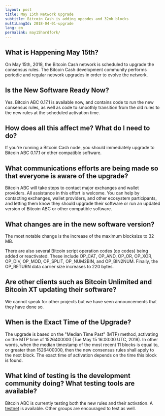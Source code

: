 ```yaml
---
layout: post
title: May 15th Network Upgrade
subtitle: Bitcoin Cash is adding opcodes and 32mb blocks
multiLangId: 2018-04-01-upgrade
lang: en
permalink: may15hardfork/
---
```


## What is Happening May 15th?  

On May 15th, 2018, the Bitcoin Cash network is scheduled to upgrade the consensus rules.  The Bitcoin Cash development community performs periodic and regular network upgrades in order to evolve the network. 

## Is the New Software Ready Now?

Yes.  Bitcoin ABC 0.17.1 is available now, and contains code to run the new consensus rules, as well as code to smoothly transition from the old rules to the
new rules at the scheduled activation time.

## How does all this affect me?  What do I need to do?

If you're running a Bitcoin Cash node, you should immediately upgrade to Bitcoin ABC 0.17.1 or other compatible software.

## What communications efforts are being made so that everyone is aware of the upgrade?

Bitcoin ABC will take steps to contact major exchanges and wallet providers.  All  assistance in this effort is welcome.  You can help by contacting exchanges, wallet providers, and other ecosystem participants, and letting them know they should upgrade their software or run an updated version of Bitcoin ABC or other compatible software.

## What changes are in the new software version?

The most notable change is the increase of the maximum blocksize to 32 MB.​

There are also several Bitcoin script operation codes (op codes) being added or reactivated.  These include OP_CAT, OP_AND, OP_OR, OP_XOR, OP_DIV, OP_MOD, OP_SPLIT, OP_NUM2BIN, and OP_BIN2NUM.  Finally, the OP_RETURN data carrier size increases to 220 bytes.

## Are other clients such as Bitcoin Unlimited and Bitcoin XT updating their software?

We cannot speak for other projects but we have seen announcements that they have done so.

## When is the Exact Time of the Upgrade?   

The upgrade is based on the "Median Time Past" (MTP) method, activating on the MTP time of 1526400000 (Tue May 15 16:00:00 UTC, 2018).  In other words, when the median timestamp of the most recent 11 blocks is equal to, or greater than 1526400000, then the new consensus rules shall apply to the next block.  The exact time of activation depends on the time this block is found.

## What kind of testing is the development community doing?  What testing tools are available?

Bitcoin ABC is currently testing both the new rules and their activation.  A [testnet](https://docs.google.com/spreadsheets/d/1_uJryqNnMEHogUdCY6WhCMoyuyoZsyMtVm2R4xAsIeI/edit) is available.  Other groups are encouraged to test as well.
